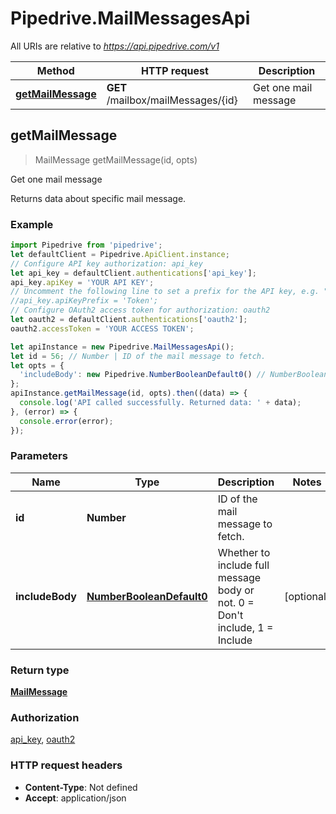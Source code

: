 # Pipedrive.MailMessagesApi

All URIs are relative to *https://api.pipedrive.com/v1*

Method | HTTP request | Description
------------- | ------------- | -------------
[**getMailMessage**](MailMessagesApi.md#getMailMessage) | **GET** /mailbox/mailMessages/{id} | Get one mail message



## getMailMessage

> MailMessage getMailMessage(id, opts)

Get one mail message

Returns data about specific mail message.

### Example

```javascript
import Pipedrive from 'pipedrive';
let defaultClient = Pipedrive.ApiClient.instance;
// Configure API key authorization: api_key
let api_key = defaultClient.authentications['api_key'];
api_key.apiKey = 'YOUR API KEY';
// Uncomment the following line to set a prefix for the API key, e.g. "Token" (defaults to null)
//api_key.apiKeyPrefix = 'Token';
// Configure OAuth2 access token for authorization: oauth2
let oauth2 = defaultClient.authentications['oauth2'];
oauth2.accessToken = 'YOUR ACCESS TOKEN';

let apiInstance = new Pipedrive.MailMessagesApi();
let id = 56; // Number | ID of the mail message to fetch.
let opts = {
  'includeBody': new Pipedrive.NumberBooleanDefault0() // NumberBooleanDefault0 | Whether to include full message body or not. 0 = Don't include, 1 = Include
};
apiInstance.getMailMessage(id, opts).then((data) => {
  console.log('API called successfully. Returned data: ' + data);
}, (error) => {
  console.error(error);
});

```

### Parameters


Name | Type | Description  | Notes
------------- | ------------- | ------------- | -------------
 **id** | **Number**| ID of the mail message to fetch. | 
 **includeBody** | [**NumberBooleanDefault0**](.md)| Whether to include full message body or not. 0 &#x3D; Don&#39;t include, 1 &#x3D; Include | [optional] 

### Return type

[**MailMessage**](MailMessage.md)

### Authorization

[api_key](../README.md#api_key), [oauth2](../README.md#oauth2)

### HTTP request headers

- **Content-Type**: Not defined
- **Accept**: application/json

